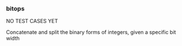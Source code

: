 ### bitops

NO TEST CASES YET

Concatenate and split the binary forms of integers, given a specific bit width
